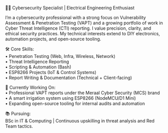 👨‍💻 Cybersecurity Specialist | Electrical Engineering Enthusiast<br/>

I’m a cybersecurity professional with a strong focus on Vulnerability Assessment & Penetration Testing (VAPT) and a growing portfolio of work in Cyber Threat Intelligence (CTI) reporting. I value precision, clarity, and ethical security practices. My technical interests extend to DIY electronics, automation projects, and open-source tooling.<br/>

🛠️ Core Skills:<br/>
• Penetration Testing (Web, Infra, Wireless, Network)<br/>
• Threat Intelligence Reporting<br/>
• Scripting & Automation (Bash) <br/>
• ESP8266 Projects (IoT & Control Systems)<br/>
• Report Writing & Documentation (Technical + Client-facing)<br/>

📂 Currently Working On:<br/>
• Professional VAPT reports under the Meraal Cyber Security (MCS) brand<br/>
• A smart irrigation system using ESP8266 (NodeMCU/D1 Mini)<br/>
• Expanding open-source tooling for internal audits and automation<br/>

📚 Pursuing:<br/>
BSc in IT & Computing | Continuous upskilling in threat analysis and Red Team tactics.<br/>
